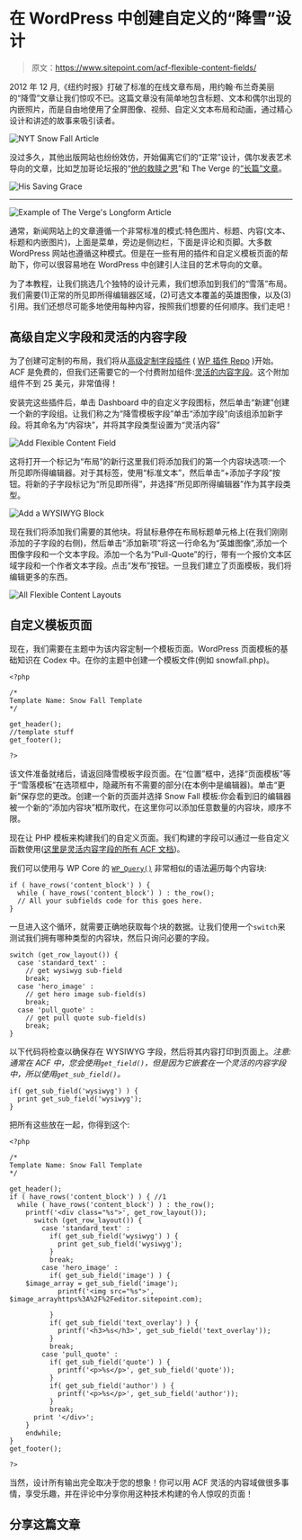 # 在 WordPress 中创建自定义的“降雪”设计

> 原文：<https://www.sitepoint.com/acf-flexible-content-fields/>

2012 年 12 月,《纽约时报》打破了标准的在线文章布局，用约翰·布兰奇美丽的“降雪”文章让我们惊叹不已。这篇文章没有简单地包含标题、文本和偶尔出现的内嵌照片，而是自由地使用了全屏图像、视频、自定义文本布局和动画，通过精心设计和讲述的故事来吸引读者。

![NYT Snow Fall Article](img/2c3fc6391975a79ada3e3838cd2bf386.png "Snow Fall, by John Branch, for the New York Times")

没过多久，其他出版网站也纷纷效仿，开始偏离它们的“正常”设计，偶尔发表艺术导向的文章，比如芝加哥论坛报的“[他的救赎之恩](http://graphics.chicagotribune.com/grace/)”和 The Verge 的[“长篇”文章](http://www.theverge.com/longform)。

![His Saving Grace](img/75d46a302fb0f4b7be921a2fe81f3cb2.png)

* * *

![Example of The Verge's Longform Article](img/561a93212a3ae2e097532ecba88bf886.png)

通常，新闻网站上的文章遵循一个非常标准的模式:特色图片、标题、内容(文本、标题和内嵌图片)，上面是菜单，旁边是侧边栏，下面是评论和页脚。大多数 WordPress 网站也遵循这种模式。但是在一些有用的插件和自定义模板页面的帮助下，你可以很容易地在 WordPress 中创建引人注目的艺术导向的文章。

为了本教程，让我们挑选几个独特的设计元素，我们想添加到我们的“雪落”布局。我们需要(1)正常的所见即所得编辑器区域，(2)可选文本覆盖的英雄图像，以及(3)引用。我们还想尽可能多地使用每种内容，按照我们想要的任何顺序。我们走吧！

## 高级自定义字段和灵活的内容字段

为了创建可定制的布局，我们将从[高级定制字段插件](http://www.advancedcustomfields.com/) ( [WP 插件 Repo](http://wordpress.org/extend/plugins/advanced-custom-fields/) )开始。ACF 是免费的，但我们还需要它的一个付费附加组件:[灵活的内容字段](http://www.advancedcustomfields.com/add-ons/flexible-content-field/)。这个附加组件不到 25 美元，非常值得！

安装完这些插件后，单击 Dashboard 中的自定义字段图标，然后单击“新建”创建一个新的字段组。让我们称之为“降雪模板字段”单击“添加字段”向该组添加新字段。将其命名为“内容块”，并将其字段类型设置为“灵活内容”

![Add Flexible Content Field](img/d3962116d13124ccdb750ed9281998fa.png "Add a New Flexible Content Field")

这将打开一个标记为“布局”的新行这里我们将添加我们的第一个内容块选项:一个所见即所得编辑器。对于其标签，使用“标准文本”，然后单击“+添加子字段”按钮。将新的子字段标记为“所见即所得”，并选择“所见即所得编辑器”作为其字段类型。

![Add a WYSIWYG Block](img/9f17219ab0cf32a9317b9c12812be526.png "Add a WYSIWYG Content Block")

现在我们将添加我们需要的其他块。将鼠标悬停在布局标题单元格上(在我们刚刚添加的子字段的右侧)，然后单击“添加新项”将这一行命名为“英雄图像”,添加一个图像字段和一个文本字段。添加一个名为“Pull-Quote”的行，带有一个报价文本区域字段和一个作者文本字段。点击“发布”按钮。一旦我们建立了页面模板，我们将编辑更多的东西。

![All Flexible Content Layouts](img/1f8aa374e4997c20176d6af07c6e3dff.png "All Flexible Content Layouts")

## 自定义模板页面

现在，我们需要在主题中为该内容定制一个模板页面。WordPress 页面模板的基础知识在 Codex 中。在你的主题中创建一个模板文件(例如 snowfall.php)。

```
<?php

/*
Template Name: Snow Fall Template
*/

get_header();
//template stuff
get_footer();

?>
```

该文件准备就绪后，请返回降雪模板字段页面。在“位置”框中，选择“页面模板”等于“雪落模板”在选项框中，隐藏所有不需要的部分(在本例中是编辑器)。单击“更新”保存您的更改。创建一个新的页面并选择 Snow Fall 模板:你会看到旧的编辑器被一个新的“添加内容块”框所取代，在这里你可以添加任意数量的内容块，顺序不限。

现在让 PHP 模板来构建我们的自定义页面。我们构建的字段可以通过一些自定义函数使用([这里是灵活内容字段的所有 ACF 文档](http://www.advancedcustomfields.com/resources/field-types/flexible-content/))。

我们可以使用与 WP Core 的 [`WP_Query()`](http://codex.wordpress.org/Class_Reference/WP_Query) 非常相似的语法遍历每个内容块:

```
if ( have_rows('content_block') ) {
  while ( have_rows('content_block') ) : the_row();
  // All your subfields code for this goes here.
}
```

一旦进入这个循环，就需要正确地获取每个块的数据。让我们使用一个`switch`来测试我们拥有哪种类型的内容块，然后只询问必要的字段。

```
switch (get_row_layout()) {
  case 'standard_text' :
    // get wysiwyg sub-field
    break;
  case 'hero_image' :
    // get hero image sub-field(s)
    break;
  case 'pull_quote' :
    // get pull quote sub-field(s)
    break;
}
```

以下代码将检查以确保存在 WYSIWYG 字段，然后将其内容打印到页面上。*注意:通常在 ACF 中，您会使用`get_field()`，但是因为它嵌套在一个灵活的内容字段中，所以使用`get_sub_field()`。*

```
if( get_sub_field('wysiwyg') ) {
  print get_sub_field('wysiwyg');
}
```

把所有这些放在一起，你得到这个:

```
<?php

/*
Template Name: Snow Fall Template
*/

get_header();
if ( have_rows('content_block') ) { //1
  while ( have_rows('content_block') ) : the_row();
    printf('<div class="%s">', get_row_layout());
      switch (get_row_layout()) {
        case 'standard_text' :
          if( get_sub_field('wysiwyg') ) {
            print get_sub_field('wysiwyg');
          }
          break;
        case 'hero_image' :
          if( get_sub_field('image') ) {
	$image_array = get_sub_field('image');
            printf('<img src="%s">', $image_arrayhttps%3A%2F%2Feditor.sitepoint.com);

          }
          if( get_sub_field('text_overlay') ) {
            printf('<h3>%s</h3>', get_sub_field('text_overlay'));
          }
          break;
        case 'pull_quote' :
          if( get_sub_field('quote') ) {
            printf('<p>%s</p>', get_sub_field('quote'));
          }
          if( get_sub_field('author') ) {
            printf('<p>%s</p>', get_sub_field('author'));
          }
          break;
      print '</div>';
    }
	endwhile;
}
get_footer();

?>
```

当然，设计所有输出完全取决于您的想象！你可以用 ACF 灵活的内容域做很多事情，享受乐趣，并在评论中分享你用这种技术构建的令人惊叹的页面！

## 分享这篇文章